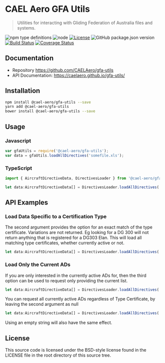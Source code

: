 
# CAEL Aero GFA Utils

> Utilities for interacting with Gliding Federation of Australia files and systems. 

![npm type definitions](https://img.shields.io/npm/types/@cael-aero/gfa-utils)
![node](https://img.shields.io/node/v/@cael-aero/gfa-utils)
[![License](https://img.shields.io/badge/License-BSD%203--Clause-blue.svg)](https://opensource.org/licenses/BSD-3-Clause)
![GitHub package.json version](https://img.shields.io/github/package-json/v/CAELAero/gfa-utils)
[![Build Status](https://travis-ci.com/CAELAero/gfa-utils.svg?branch=master)](https://travis-ci.com/CAELAero/gfa-utils)
[![Coverage Status](https://coveralls.io/repos/github/CAELAero/gfa-utils/badge.svg)](https://coveralls.io/github/CAELAero/gfa-utils)

## Documentation

* Repository https://github.com/CAELAero/gfa-utils
* API Documentation: https://caelaero.github.io/gfa-utils/
 
## Installation

```sh
npm install @cael-aero/gfa-utils --save
yarn add @cael-aero/gfa-utils
bower install @cael-aero/gfa-utils --save
```                                      

## Usage
### Javascript
```javascript
var gfaUtils = require('@cael-aero/gfa-utils');
var data = gfaUtils.loadAllDirectives('somefile.xls');
```

### TypeScript
```typescript
import { AircraftDirectiveData, DirectivesLoader } from '@cael-aero/gfa-utils';

let data:AircraftDirectiveData[] = DirectivesLoader.loadAllDirectives('somefile.xls');
```

## API Examples

### Load Data Specific to a Certification Type

The second argument provides the option for an exact match of the type certificate.
Variations are not returned. Eg looking for a DG 300 will not return anything that
is registered for a DG303 Elan. This will load all matching type certificates, whether
currently active or not.
 
```typescript
let data:AircraftDirectiveData[] = DirectivesLoader.loadAllDirectives('somefile.xls', "Standard Cirrus");
```

### Load Only the Current ADs

If you are only interested in the currently active ADs for, then the third option can
be used to request only providing the current list. 

```typescript
let data:AircraftDirectiveData[] = DirectivesLoader.loadAllDirectives('somefile.xls', "Standard Cirrus", true);
```

You can request all currently active ADs regardless of Type Certificate, by leaving the
second argument as null  

```typescript
let data:AircraftDirectiveData[] = DirectivesLoader.loadAllDirectives('somefile.xls', null, true);
```

Using an empty string will also have the same effect.

## License
This source code is licensed under the BSD-style license found in the
LICENSE file in the root directory of this source tree. 
